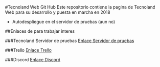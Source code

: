 #Tecnoland Web Git Hub
Este repositorio contiene la pagina de Tecnoland Web para 
su desarrollo y puesta en marcha en 2018

- Autodespliegue en el servidor de pruebas (aun no)

##Enlaces de para trabajar interes

###Tecnoland Servidor de pruebas
[Enlace Servidor de pruebas](https://tecnolandpruebas.000webhostapp.com/)

###Trello
[Enlace Trello](https://trello.com/b/kMmEY7uJ/web)

###Discord
[Enlace Discord](https://discord.gg/9tJEfd)


